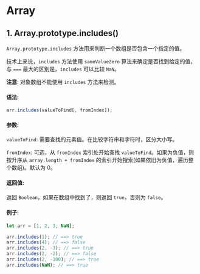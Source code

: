 # Array
## 1. Array.prototype.includes()
`Array.prototype.includes` 方法用来判断一个数组是否包含一个指定的值。

技术上来说，`includes` 方法使用 `sameValueZero` 算法来确定是否找到给定的值，与 `===` 最大的区别是，`includes` 可以比较 `NaN`。

**注意**: 对象数组不能使用 `includes` 方法来检测。

#### 语法:
```js
arr.includes(valueToFind[, fromIndex]);
```

#### 参数:
`valueToFind`: 
需要查找的元素值。在比较字符串和字符时，区分大小写。

`fromIndex`: 
可选，从 `fromIndex` 索引处开始查找 `valueToFind`。如果为负值，则按升序从 `array.length + fromIndex` 的索引开始搜索(如果依旧为负值，遍历整个数组)。默认为 0。

#### 返回值:
返回 `Boolean`，如果在数组中找到了，则返回 `true`，否则为 `false`。

#### 例子:
```js
let arr = [1, 2, 3, NaN];

arr.includes(1); // ==> true
arr.includes(4); // ==> false
arr.includes(2, -3); // ==> true
arr.includes(2, -2); // ==> false
arr.includes(2, -100); // ==> true
arr.includes(NaN); // ==> true
```